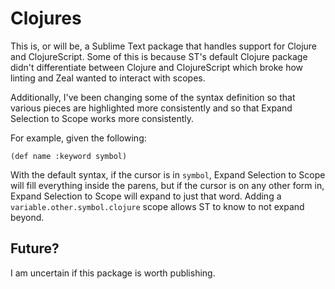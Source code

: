 # Clojures

This is, or will be, a Sublime Text package that handles support for Clojure and ClojureScript. Some of this is because ST's default Clojure package didn't differentiate between Clojure and ClojureScript which broke how linting and Zeal wanted to interact with scopes.

Additionally, I've been changing some of the syntax definition so that various pieces are highlighted more consistently and so that Expand Selection to Scope works more consistently.

For example, given the following:

```clojurescript
(def name :keyword symbol)
```

With the default syntax, if the cursor is in `symbol`, Expand Selection to Scope will fill everything inside the parens, but if the cursor is on any other form in, Expand Selection to Scope will expand to just that word. Adding a `variable.other.symbol.clojure` scope allows ST to know to not expand beyond.

## Future?

I am uncertain if this package is worth publishing.
